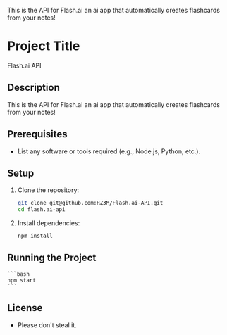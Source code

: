 This is the API for Flash.ai an ai app that automatically creates flashcards from your notes!

# Project Title
Flash.ai API

## Description
This is the API for Flash.ai an ai app that automatically creates flashcards from your notes!

## Prerequisites
- List any software or tools required (e.g., Node.js, Python, etc.).

## Setup
1. Clone the repository:
   ```bash
   git clone git@github.com:RZ3M/Flash.ai-API.git
   cd flash.ai-api
   ```
2. Install dependencies:
   ```bash
   npm install
   ```

## Running the Project
    ```bash
    npm start
    ```

## License
- Please don't steal it.
